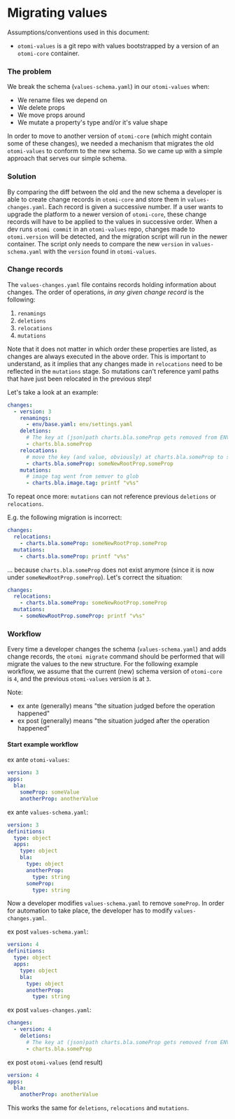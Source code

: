 # Migrating values

Assumptions/conventions used in this document:

- `otomi-values` is a git repo with values bootstrapped by a version of an `otomi-core` container.

### The problem

We break the schema (`values-schema.yaml`) in our `otomi-values` when:

- We rename files we depend on
- We delete props
- We move props around
- We mutate a property's type and/or it's value shape

In order to move to another version of `otomi-core` (which might contain some of these changes), we needed a mechanism that migrates the old `otomi-values` to conform to the new schema. So we came up with a simple approach that serves our simple schema.

### Solution

By comparing the diff between the old and the new schema a developer is able to create change records in `otomi-core` and store them in `values-changes.yaml`. Each record is given a successive number. If a user wants to upgrade the platform to a newer version of `otomi-core`, these change records will have to be applied to the values in successive order. When a dev runs `otomi commit` in an `otomi-values` repo, changes made to `otomi.version` will be detected, and the migration script will run in the newer container. The script only needs to compare the new `version` in `values-schema.yaml` with the `version` found in `otomi-values`.

### Change records

The `values-changes.yaml` file contains records holding information about changes. The order of operations, _in any given change record_ is the following:

1. `renamings`
2. `deletions`
3. `relocations`
4. `mutations`

Note that it does not matter in which order these properties are listed, as changes are always executed in the above order. This is important to understand, as it implies that any changes made in `relocations` need to be reflected in the `mutations` stage. So mutations can't reference yaml paths that have just been relocated in the previous step!

Let's take a look at an example:

```yaml
changes:
  - version: 3
    renamings:
      - env/base.yaml: env/settings.yaml
    deletions:
      # The key at (json)path charts.bla.someProp gets removed from ENV_DIR
      - charts.bla.someProp
    relocations:
      # move the key (and value, obviously) at charts.bla.someProp to someNewRootProp.someProp
      - charts.bla.someProp: someNewRootProp.someProp
    mutations:
      # image tag went from semver to glob
      - charts.bla.image.tag: printf "v%s"
```

To repeat once more: `mutations` can not reference previous `deletions` or `relocations`.

E.g. the following migration is incorrect:

```yaml
changes:
  relocations:
    - charts.bla.someProp: someNewRootProp.someProp
  mutations:
    - charts.bla.someProp: printf "v%s"
```

... because `charts.bla.someProp` does not exist anymore (since it is now under `someNewRootProp.someProp`). Let's correct the situation:

```yaml
changes:
  relocations:
    - charts.bla.someProp: someNewRootProp.someProp
  mutations:
    - someNewRootProp.someProp: printf "v%s"
```

### Workflow

Every time a developer changes the schema (`values-schema.yaml`) and adds change records, the `otomi migrate` command should be performed that will migrate the values to the new structure. For the following example workflow, we assume that the current (new) schema version of `otomi-core` is `4`, and the previous `otomi-values` version is at `3`.

Note:

- ex ante (generally) means "the situation judged before the operation happened"
- ex post (generally) means "the situation judged after the operation happened"

#### Start example workflow

ex ante `otomi-values`:

```yaml
version: 3
apps:
  bla:
    someProp: someValue
    anotherProp: anotherValue
```

ex ante `values-schema.yaml`:

```yaml
version: 3
definitions:
  type: object
  apps:
    type: object
    bla:
      type: object
      anotherProp:
        type: string
      someProp:
        type: string
```

Now a developer modifies `values-schema.yaml` to remove `someProp`. In order for automation to take place, the developer has to modify `values-changes.yaml`.

ex post `values-schema.yaml`:

```yaml
version: 4
definitions:
  type: object
  apps:
    type: object
    bla:
      type: object
      anotherProp:
        type: string
```

ex post `values-changes.yaml`:

```yaml
changes:
  - version: 4
    deletions:
      # The key at (json)path charts.bla.someProp gets removed from ENV_DIR
      - charts.bla.someProp
```

ex post `otomi-values` (end result)

```yaml
version: 4
apps:
  bla:
    anotherProp: anotherValue
```

This works the same for `deletions`, `relocations` and `mutations`.
